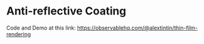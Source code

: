 # Anti-reflective Coating

Code and Demo at this link:
https://observablehq.com/@alextintin/thin-film-rendering
